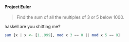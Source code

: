 #### Project Euler
>Find the sum of all the multiples of 3 or 5 below 1000.

haskell are you shitting me?
```.hs
sum [x | x <- [1..999], mod x 3 == 0 || mod x 5 == 0]
```
